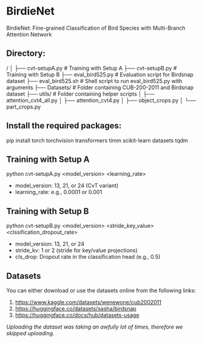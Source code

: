 # BirdieNet
BirdieNet: Fine-grained Classification of Bird Species with Multi-Branch Attention Network

## Directory:
/
│
├── cvt-setupA.py # Training with Setup A
├── cvt-setupB.py # Training with Setup B
├── eval_bird525.py # Evaluation script for Birdsnap dataset
├── eval_bird525.sh # Shell script to run eval_bird525.py with arguments
├── Datasets/ # Folder containing CUB-200-2011 and Birdsnap dataset
├── utils/ # Folder containing helper scripts
│ ├── attention_cvt4_all.py
│ ├── attention_cvt4.py
│ ├── object_crops.py
│ └── part_crops.py


## Install the required packages:
pip install torch torchvision transformers timm scikit-learn datasets tqdm

## Training with Setup A
python cvt-setupA.py <model_version> <learning_rate>

- model_version: 13, 21, or 24 (CvT variant)
- learning_rate: e.g., 0.0001 or 0.001

## Training with Setup B
python cvt-setupB.py <model_version> <stride_key_value> <clssification_dropout_rate>

- model_version: 13, 21, or 24
- stride_kv: 1 or 2 (stride for key/value projections)
- cls_drop: Dropout rate in the classification head (e.g., 0.5)

## Datasets
You can either download or use the datasets online from the following links:
1. https://www.kaggle.com/datasets/wenewone/cub2002011
2. https://huggingface.co/datasets/sasha/birdsnap
3. https://huggingface.co/docs/hub/datasets-usage

*Uploading the dataset was taking an awfully lot of times, therefore we skipped uploading.*